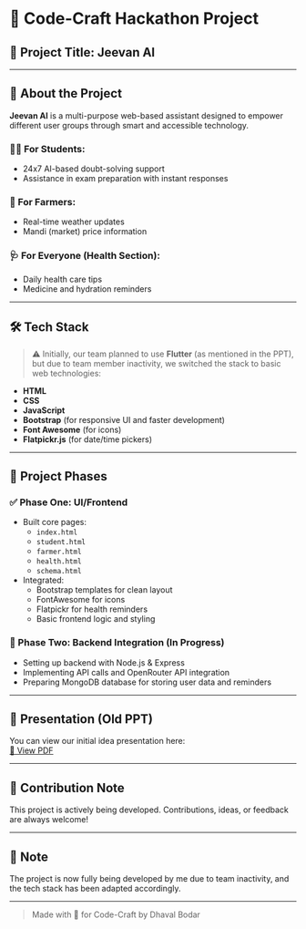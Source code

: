 # 🚀 Code-Craft Hackathon Project  
## 🎯 Project Title: **Jeevan AI**

---

## 📖 About the Project

**Jeevan AI** is a multi-purpose web-based assistant designed to empower different user groups through smart and accessible technology.

### 👨‍🎓 For Students:
- 24x7 AI-based doubt-solving support
- Assistance in exam preparation with instant responses

### 🌾 For Farmers:
- Real-time weather updates
- Mandi (market) price information

### 🩺 For Everyone (Health Section):
- Daily health care tips
- Medicine and hydration reminders

---

## 🛠️ Tech Stack

> ⚠️ Initially, our team planned to use **Flutter** (as mentioned in the PPT), but due to team member inactivity, we switched the stack to basic web technologies:

- **HTML**
- **CSS**
- **JavaScript**
- **Bootstrap** (for responsive UI and faster development)
- **Font Awesome** (for icons)
- **Flatpickr.js** (for date/time pickers)

---

## 📌 Project Phases

### ✅ Phase One: UI/Frontend
- Built core pages:
  - `index.html`
  - `student.html`
  - `farmer.html`
  - `health.html`
  - `schema.html`
- Integrated:
  - Bootstrap templates for clean layout
  - FontAwesome for icons
  - Flatpickr for health reminders
  - Basic frontend logic and styling

### 🔄 Phase Two: Backend Integration (In Progress)
- Setting up backend with Node.js & Express
- Implementing API calls and OpenRouter API integration
- Preparing MongoDB database for storing user data and reminders

---

## 📎 Presentation (Old PPT)
You can view our initial idea presentation here:  
[🔗 View PDF](https://github.com/user-attachments/files/21117502/pdf.pdf)

---

## 💬 Contribution Note
This project is actively being developed. Contributions, ideas, or feedback are always welcome!

---

## 📌 Note
The project is now fully being developed by me due to team inactivity, and the tech stack has been adapted accordingly.

---

> Made with 💙 for Code-Craft by Dhaval Bodar

